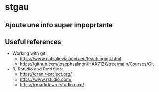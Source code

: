 # stgau

## Ajoute une info super impoprtante 


## Useful references

* Working with git:
  * https://www.nathalievialaneix.eu/teaching/git.html
  * https://github.com/josephsalmon/HAX712X/tree/main/Courses/Git
* R, Rstudio and Rmd files:
  * https://cran.r-project.org/
  * https://www.rstudio.com/
  * https://rmarkdown.rstudio.com/

